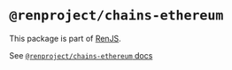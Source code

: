 # `@renproject/chains-ethereum`

This package is part of [RenJS](https://github.com/renproject.ren-js).

See [`@renproject/chains-ethereum` docs](https://renproject.github.io/ren-js-v3-docs/modules/_renproject_chains_ethereum.html)
